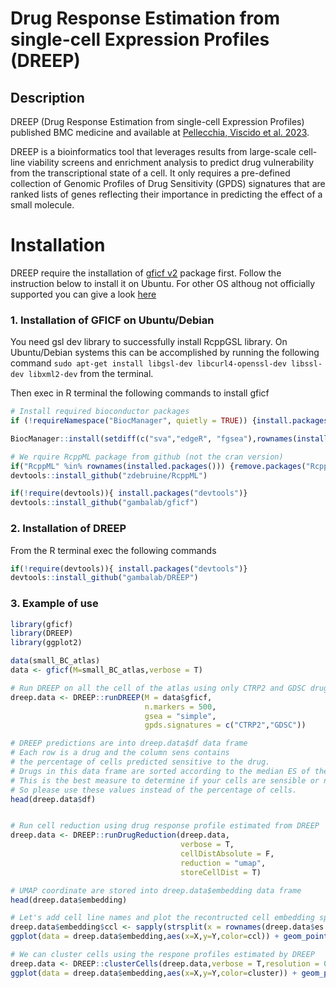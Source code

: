 # Drug Response Estimation from single-cell Expression Profiles (DREEP)

## Description

DREEP (Drug Response Estimation from single-cell Expression Profiles) published BMC medicine and available at [Pellecchia, Viscido et al. 2023](https://bmcmedicine.biomedcentral.com/articles/10.1186/s12916-023-03182-1).

DREEP is a bioinformatics tool that leverages results from large-scale cell-line viability screens and enrichment analysis to predict drug vulnerability from the transcriptional state of a cell. It only requires a pre-defined collection of Genomic Profiles of Drug Sensitivity (GPDS) signatures that are ranked lists of genes reflecting their importance in predicting the effect of a small molecule.

# Installation

DREEP require the installation of [gficf v2](https://github.com/gambalab/gficf) package first. Follow the instruction below to install it on Ubuntu. For other OS althoug not officially supported you can give a look [here](https://htmlpreview.github.io/?https://github.com/gambalab/gficf/blob/master/inst/doc/installation.html)

### 1. Installation of GFICF on Ubuntu/Debian

You need gsl dev library to successfully install RcppGSL library. On Ubuntu/Debian systems this can be accomplished by running the following command `sudo apt-get install libgsl-dev libcurl4-openssl-dev libssl-dev libxml2-dev` from the terminal.

Then exec in R terminal the following commands to install gficf

``` r
# Install required bioconductor packages
if (!requireNamespace("BiocManager", quietly = TRUE)) {install.packages("BiocManager")}

BiocManager::install(setdiff(c("sva","edgeR", "fgsea"),rownames(installed.packages())),update = F)

# We rquire RcppML package from github (not the cran version)
if("RcppML" %in% rownames(installed.packages())) {remove.packages("RcppML")}
devtools::install_github("zdebruine/RcppML")

if(!require(devtools)){ install.packages("devtools")}
devtools::install_github("gambalab/gficf")
```

### 2. Installation of DREEP

From the R terminal exec the following commands

``` r
if(!require(devtools)){ install.packages("devtools")}
devtools::install_github("gambalab/DREEP")
```

### 3. Example of use
``` r
library(gficf)
library(DREEP)
library(ggplot2)

data(small_BC_atlas)
data <- gficf(M=small_BC_atlas,verbose = T)

# Run DREEP on all the cell of the atlas using only CTRP2 and GDSC drug datasets
dreep.data <- DREEP::runDREEP(M = data$gficf,
                              n.markers = 500,
                              gsea = "simple",
                              gpds.signatures = c("CTRP2","GDSC"))

# DREEP predictions are into dreep.data$df data frame
# Each row is a drug and the column sens contains
# the percentage of cells predicted sensitive to the drug.
# Drugs in this data frame are sorted according to the median ES of the drug on the cell population.
# This is the best measure to determine if your cells are sensible or not to a drug.
# So please use these values instead of the percentage of cells.
head(dreep.data$df)


# Run cell reduction using drug response profile estimated from DREEP
dreep.data <- DREEP::runDrugReduction(dreep.data,
                                      verbose = T,
                                      cellDistAbsolute = F,
                                      reduction = "umap",
                                      storeCellDist = T)

# UMAP coordinate are stored into dreep.data$embedding data frame
head(dreep.data$embedding)

# Let's add cell line names and plot the recontructed cell embedding space
dreep.data$embedding$ccl <- sapply(strsplit(x = rownames(dreep.data$es.mtx),split = "_",fixed = T),function(x) x[1])
ggplot(data = dreep.data$embedding,aes(x=X,y=Y,color=ccl)) + geom_point(size=.5) + theme_bw() + xlab("UMAP 1") + ylab("UMAP 2")

# We can cluster cells using the respone profiles estimated by DREEP
dreep.data <- DREEP::clusterCells(dreep.data,verbose = T,resolution = 0.01)
ggplot(data = dreep.data$embedding,aes(x=X,y=Y,color=cluster)) + geom_point(size=.5) + theme_bw() + xlab("UMAP 1") + ylab("UMAP 2")
```




